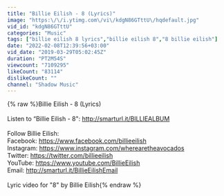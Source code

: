 ```yaml
---
title: "Billie Eilish - 8 (Lyrics)"
image: "https:\/\/i.ytimg.com\/vi\/kdgN86GTttU\/hqdefault.jpg"
vid_id: "kdgN86GTttU"
categories: "Music"
tags: ["billie eilish 8 lyrics","billie eilish 8","8 billie eilish"]
date: "2022-02-08T12:39:56+03:00"
vid_date: "2019-03-29T05:02:45Z"
duration: "PT2M54S"
viewcount: "7109295"
likeCount: "83114"
dislikeCount: ""
channel: "Shadow Music"
---
```

{% raw %}Billie Eilish - 8 (Lyrics)<br /><br />Listen to “Billie Eilish - 8&quot;: <a rel="nofollow" target="blank" href="http://smarturl.it/BILLIEALBUM">http://smarturl.it/BILLIEALBUM</a><br /> <br />Follow Billie Eilish:<br />Facebook: <a rel="nofollow" target="blank" href="https://www.facebook.com/billieeilish">https://www.facebook.com/billieeilish</a><br />Instagram: <a rel="nofollow" target="blank" href="https://www.instagram.com/wherearetheavocados">https://www.instagram.com/wherearetheavocados</a><br />Twitter: <a rel="nofollow" target="blank" href="https://twitter.com/billieeilish">https://twitter.com/billieeilish</a><br />YouTube: <a rel="nofollow" target="blank" href="https://www.youtube.com/BillieEilish">https://www.youtube.com/BillieEilish</a><br />Email: <a rel="nofollow" target="blank" href="http://smarturl.it/BillieEilishEmail">http://smarturl.it/BillieEilishEmail</a><br /><br />Lyric video for &quot;8&quot; by Billie Eilish{% endraw %}
